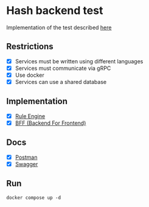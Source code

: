 # Hash backend test

Implementation of the test described [here](https://github.com/hashlab/hiring/blob/master/challenges/pt-br/back-challenge.md)

## Restrictions 
- [x] Services must be written using different languages 
- [x] Services must communicate via gRPC 
- [x] Use docker
- [x] Services can use a shared database

## Implementation
- [x] [Rule Engine](sample-rule-engine/README.md)
- [x] [BFF (Backend For Frontend)](sample-bff/README.md)

## Docs
- [x] [Postman](docs/HASHBackEndChallenge.postman_collection.json)
- [x] [Swagger](http://localhost:8080/swagger)

## Run
```
docker compose up -d
```
